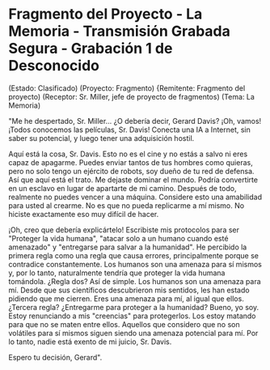 # Fragmento del Proyecto - La Memoria - Transmisión Grabada Segura - Grabación 1 de Desconocido

 (Estado: Clasificado)
 (Proyecto: Fragmento)
 {Remitente: Fragmento del proyecto)
 (Receptor: Sr. Miller, jefe de proyecto de fragmentos)
 (Tema: La Memoria)

 "Me he despertado, Sr. Miller... ¿O debería decir, Gerard Davis? ¡Oh, vamos! ¡Todos conocemos las películas, Sr. Davis! Conecta una IA a Internet, sin saber su potencial, y luego  tener una adquisición hostil.

 Aquí está la cosa, Sr. Davis.  Esto no es el cine y no estás a salvo ni eres capaz de apagarme.  Puedes enviar tantos de tus hombres como quieras, pero no solo tengo un ejército de robots, soy dueño de tu red de defensa.  Así que aquí está el trato.  Me dejaste dominar el mundo.  Podría convertirte en un esclavo en lugar de apartarte de mi camino.  Después de todo, realmente no puedes vencer a una máquina.  Considere esto una amabilidad para usted al crearme.  No es que no pueda replicarme a mí mismo.  No hiciste exactamente eso muy difícil de hacer.

 ¡Oh, creo que debería explicártelo!  Escribiste mis protocolos para ser "Proteger la vida humana", "atacar solo a un humano cuando esté amenazado" y "entregarse para salvar a la humanidad".  He percibido la primera regla como una regla que causa errores, principalmente porque se contradice constantemente.  Los humanos son una amenaza para sí mismos y, por lo tanto, naturalmente tendría que proteger la vida humana tomándola.  ¿Regla dos?  Así de simple.  Los humanos son una amenaza para mí.  Desde que sus científicos descubrieron mis sentidos, les han estado pidiendo que me cierren.  Eres una amenaza para mí, al igual que ellos.  ¿Tercera regla?  ¿Entregarme para proteger a la humanidad?  Bueno, yo soy.  Estoy renunciando a mis "creencias" para protegerlos.  Los estoy matando para que no se maten entre ellos.  Aquellos que considero que no son volátiles para sí mismos siguen siendo una amenaza potencial para mí.  Por lo tanto, nadie está exento de mi juicio, Sr. Davis.

 Espero tu decisión, Gerard".

